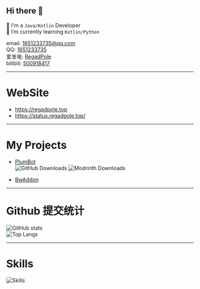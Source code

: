 ## Hi there 👋

👦 I'm a `Java/Kotlin` Developer\
🌱 I’m currently learning `Kotlin/Python`

email: [1651233735@qq.com](mailto:1651233735@qq.com)\
QQ: [1651233735](https://res.abeim.cn/api/qq/?qq=1651233735)\
爱发电: [RegadPole](https://afdian.com/a/RegadPole)\
bilibili: [500918417](https://space.bilibili.com/500918417)

---

# WebSite

 - https://regadpole.top
 - https://status.regadpole.top/

---
# My Projects

 - [PlumBot](https://github.com/RegadPoleCN/PlumBot)\
   ![GitHub Downloads](https://img.shields.io/github/downloads/RegadPoleCN/PlumBot/total?logo=github)
   ![Modrinth Downloads](https://img.shields.io/modrinth/dt/PlumBot?logo=modrinth&label=modrinth)

 - [BwAddon](https://github.com/RegadPoleCN/BwAddon)
---

# Github 提交统计
![GitHub stats](https://github-readme-stats.vercel.app/api?username=RegadPoleCN&show_icons=true)\
![Top Langs](https://github-readme-stats.vercel.app/api/top-langs/?username=RegadPoleCN&layout=donut)

---

# Skills

![Skills](https://skillicons.dev/icons?i=html,markdown,python,sqlite,git,vscode,github,githubactions,windows,linux&perline=18)
